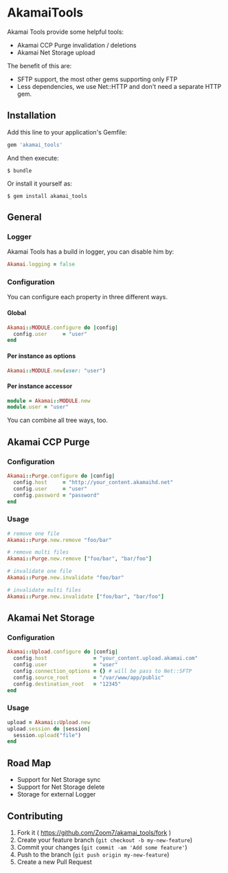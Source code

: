 # AkamaiTools

Akamai Tools provide some helpful tools:

* Akamai CCP Purge invalidation / deletions
* Akamai Net Storage upload

The benefit of this are:

* SFTP support, the most other gems supporting only FTP
* Less dependencies, we use Net::HTTP and don't need a separate HTTP gem.

## Installation

Add this line to your application's Gemfile:

```ruby
gem 'akamai_tools'
```

And then execute:

    $ bundle

Or install it yourself as:

    $ gem install akamai_tools

## General

### Logger

Akamai Tools has a build in logger, you can disable him by:

```ruby
Akamai.logging = false
```

### Configuration

You can configure each property in three different ways.

#### Global

```ruby
Akamai::MODULE.configure do |config|
  config.user     = "user"
end
```

#### Per instance as options

```ruby
Akamai::MODULE.new(user: "user")
```

#### Per instance accessor

```ruby
module = Akamai::MODULE.new
module.user = "user"
```

You can combine all tree ways, too.

## Akamai CCP Purge

### Configuration

```ruby
Akamai::Purge.configure do |config|
  config.host     = "http://your_content.akamaihd.net"
  config.user     = "user"
  config.password = "password"
end
```

### Usage

```ruby
# remove one file
Akamai::Purge.new.remove "foo/bar"

# remove multi files
Akamai::Purge.new.remove ["foo/bar", "bar/foo"]

# invalidate one file
Akamai::Purge.new.invalidate "foo/bar"

# invalidate multi files
Akamai::Purge.new.invalidate ["foo/bar", "bar/foo"]
```

## Akamai Net Storage

### Configuration

```ruby
Akamai::Upload.configure do |config|
  config.host               = "your_content.upload.akamai.com"
  config.user               = "user"
  config.connection_options = {} # will be pass to Net::SFTP
  config.source_root        = "/var/www/app/public"
  config.destination_root   = "12345"
end
```

### Usage

```ruby
upload = Akamai::Upload.new
upload.session do |session|
  session.upload("file")
end
```

## Road Map

* Support for Net Storage sync
* Support for Net Storage delete
* Storage for external Logger

## Contributing

1. Fork it ( https://github.com/Zoom7/akamai_tools/fork )
2. Create your feature branch (`git checkout -b my-new-feature`)
3. Commit your changes (`git commit -am 'Add some feature'`)
4. Push to the branch (`git push origin my-new-feature`)
5. Create a new Pull Request
